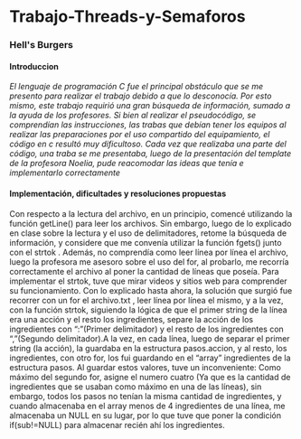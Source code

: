 # Trabajo-Threads-y-Semaforos
### Hell's Burgers
#### Introduccion 


_El lenguaje de programación C fue el principal obstáculo que se me presento para realizar el trabajo debido a que lo desconocía. Por esto mismo, este trabajo requirió una gran búsqueda de información, sumado a la ayuda de los profesores. Si bien al realizar el pseudocódigo, se comprendían las instrucciones, las trabas que debían tener los equipos al realizar las preparaciones  por el uso compartido del equipamiento, el código en c resultó muy dificultoso. Cada vez que realizaba una parte del código, una traba se me presentaba, luego de la presentación del template de la profesora Noelia, pude reacomodar las ideas que tenía e implementarlo correctamente_

#### Implementación, dificultades y resoluciones propuestas

Con respecto a la lectura del archivo, en un principio, comencé utilizando la función getLine() para leer los archivos. Sin embargo, luego de lo explicado en clase sobre la lectura y el uso de delimitadores, retome la búsqueda de información, y considere que me convenía utilizar la función fgets() junto con el strtok . Además, no comprendía como leer línea por línea el archivo, luego la profesora me asesoro sobre el uso del for, al probarlo, me recorría correctamente el archivo al poner la cantidad de líneas que poseía.  Para implementar el strtok, tuve que mirar videos y sitios web para comprender su funcionamiento. Con lo explicado hasta ahora, la solución que surgió fue recorrer con un for el archivo.txt , leer línea por línea el mismo, y a la vez, con la función strtok, siguiendo la lógica de que el primer string de la línea era una acción y el resto los ingredientes, separe la acción de los ingredientes con “:”(Primer delimitador) y el resto de los ingredientes con “,”(Segundo delimitador).A la vez, en cada línea, luego de separar el primer string (la acción), la guardaba en la estructura pasos.accion, y al resto, los ingredientes, con otro for, los fui guardando en el “array” ingredientes de la estructura pasos. Al guardar estos valores, tuve un inconveniente: Como máximo del segundo for, asigne el numero cuatro (Ya que es la cantidad de ingredientes que se usaban como máximo en una de las líneas), sin embargo, todos los pasos no tenían la misma cantidad de ingredientes, y cuando almacenaba en el array menos de 4 ingredientes de una línea, me almacenaba un NULL en su lugar, por lo que tuve que poner la condición if(sub!=NULL) para almacenar recién ahí los ingredientes.
